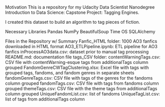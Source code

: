 Motivation
This is a repository for my Udacity Data Scientist Nanodegree Introduction to Data Science: Capstone Project: Tagging Engines.

I created this dataset to build an algorithm to tag pieces of fiction.

Necessary Libraries
Pandas
NumPy
BeautifulSoup
Time
OS
SQLAlchemy

Files in the Repository w/ Summary
Fanfic_HTML folder: 1000 AO3 fanfics downloaded in HTML format
AO3_ETLPipeline.ipynb: ETL pipeline for AO3 fanfics
inProcessAO3data.csv: dataset prior to manual tag processing
README.md: documentation file
tags_CSV folder:
  contentWarningTags.csv: CSV file with contentWarning-esque tags from additionalTags column grouped
  FandomGenreCWTagClustering.xlsx: Excel file with tags with grouped tags, fandoms, and fandom genres in separate sheets
  fandomGenreTags.csv: CSV file with tags of the genres for the fandoms column grouped
  fandomTags.csv: CSV file with tags from fandoms column grouped
  themeTags.csv: CSV file with the theme tags from additionalTags column grouped
UniqueFandomList.csv: list of fandoms
UniqueTagList.csv: list of tags from additionalTags column
